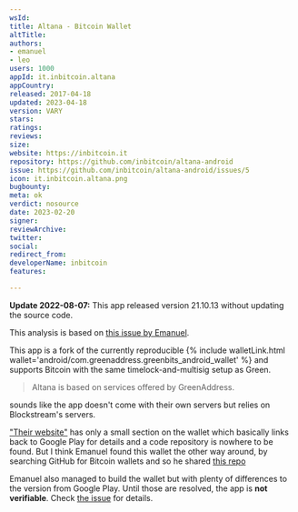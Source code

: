 ```yaml
---
wsId: 
title: Altana - Bitcoin Wallet
altTitle: 
authors:
- emanuel
- leo
users: 1000
appId: it.inbitcoin.altana
appCountry: 
released: 2017-04-18
updated: 2023-04-18
version: VARY
stars: 
ratings: 
reviews: 
size: 
website: https://inbitcoin.it
repository: https://github.com/inbitcoin/altana-android
issue: https://github.com/inbitcoin/altana-android/issues/5
icon: it.inbitcoin.altana.png
bugbounty: 
meta: ok
verdict: nosource
date: 2023-02-20
signer: 
reviewArchive: 
twitter: 
social: 
redirect_from: 
developerName: inbitcoin
features: 

---
```


**Update 2022-08-07:** This app released version 21.10.13 without updating the
source code.

This analysis is based on [this issue by Emanuel](https://gitlab.com/walletscrutiny/walletScrutinyCom/-/issues/165).

This app is a fork of the currently reproducible
{% include walletLink.html wallet='android/com.greenaddress.greenbits_android_wallet' %}
and supports Bitcoin with the same timelock-and-multisig setup as Green.

> Altana is based on services offered by GreenAddress.

sounds like the app doesn't come with their own servers but relies on
Blockstream's servers.

["Their website"](https://inbitcoin.it/) has only a small section on the wallet
which basically links back to Google Play for details and a code repository is
nowhere to be found. But I think Emanuel found this wallet the other way around,
by searching GitHub for Bitcoin wallets and so he shared [this repo](https://github.com/inbitcoin/altana-android)

Emanuel also managed to build the wallet but with plenty of differences to the
version from Google Play. Until those are resolved, the app is
**not verifiable**. Check [the issue](https://github.com/inbitcoin/altana-android/issues/1)
for details.
